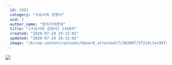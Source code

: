 ```yaml
---
  id: 1082
  category: "수요시위 성명서"
  uid: 2
  author_name: "정의기억연대"
  title: "[수요시위 성명서] 1450차"
  created: "2020-07-29 19:15:02"
  updated: "2020-07-29 19:15:02"
  image: "/kr/wp-content/uploads/kboard_attached/7/202007/5f214c1ec93fa1724498.jpg"
---
```

![](/kr/wp-content/uploads/kboard_attached/7/202007/5f214c1ec93fa1724498.jpg)